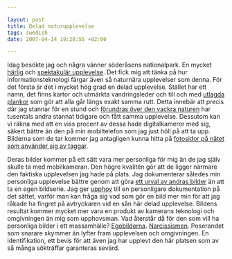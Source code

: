 ```yaml
--- 

layout: post
title: Delad naturupplevelse 
tags: swedish 
date: 2007-04-14 19:28:55 +02:00 

---
```


Idag besökte jag och några vänner söderåsens nationalpark. En mycket [härlig](http://farm1.static.flickr.com/56/139112189_bf29342691.jpg?v=0) och [spektakulär upplevelse](http://farm1.static.flickr.com/39/88264159_1ebe0e7a4b.jpg?v=0). Det fick mig att tänka på hur informationsteknologi färgar även så naturnära upplevelser som denna. För det första är det i mycket hög grad en delad upplevelse. Stället har ett namn, det finns kartor och utmärkta vandringsleder och till och med [utlagda plankor](http://farm1.static.flickr.com/123/388340191_40ca545b25.jpg?v=0) som gör att alla går längs exakt samma rutt. Detta innebär att precis där jag stannar för en stund och [förundras över den vackra naturen](http://farm1.static.flickr.com/14/17987029_3443292452.jpg?v=0) har tusentals andra stannat tidigare och fått samma upplevelse. Dessutom kan vi räkna med att en viss procent av dessa hade digitalkameror med sig, säkert bättre än den på min mobiltelefon som jag just höll på att ta upp. Bilderna som de tar kommer jag antagligen kunna hitta på [fotosidor på nätet som använder sig av taggar](http://flickr.com/search/?w=all&q=s%C3%B6der%C3%A5sen&m=text). 

Deras bilder kommer på ett sätt vara mer personliga för mig än de jag själv skulle ta med mobilkameran. Den högre kvalitén gör att de ligger närmare den faktiska upplevelsen jag hade på plats. Jag dokumenterar således min personliga upplevelse bättre genom att göra [ett urval av andras bilder](http://flickr.com/search/?w=all&q=kopparhatten&m=text) än att ta en egen bildserie. Jag ger [upphov](http://images.google.com/images?q=upphovsmannafunktionen) till en personligare dokumentation på det sättet, varför man kan fråga sig vad som gör en bild mer min för att jag råkade ha fingret på avtryckaren vid en sån här delad upplevelse. Bildens resultat kommer mycket mer vara en produkt av kamerans teknologi och omgivningen än mig som upphovsman. Vad återstår då för den som vill ha personliga bilder i ett massamhälle? [Egobilderna](http://farm1.static.flickr.com/51/139112188_1fa26fa258.jpg?v=0). [Narcissismen](http://flickr.com/photos/toffe/17565338/). Poserandet som snarare skymmer än lyfter fram upplevelsen och omgivningen. En identifikation, ett bevis för att även jag har upplevt den här platsen som av så många sökträffar garanteras sevärd.

